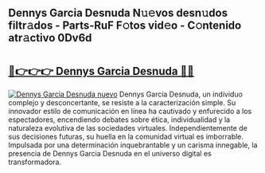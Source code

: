 ## Dennys Garcia Desnuda N𝚞𝚎vos desn𝚞dos filtr𝚊dos - Parts-RuF F𝚘tos vid𝚎o - C𝚘ntenido atr𝚊ctivo 0Dv6d

# <h2><a href="http://mb1w3sl.tromn.icu/?c=Dennys+Garcia+Desnuda">🔗👉👉👉 Dennys Garcia Desnuda 🔗🔗</a></h2>

[![Dennys Garcia Desnuda nuevo](https://i.imgur.com/pEAQMta.gif)](http://mb1w3sl.tromn.icu/?c=Dennys+Garcia+Desnuda)
Dennys Garcia Desnuda, un individuo complejo y desconcertante, se resiste a la caracterización simple. Su innovador estilo de comunicación en línea ha cautivado y enfurecido a los espectadores, encendiendo debates sobre ética, individualidad y la naturaleza evolutiva de las sociedades virtuales. Independientemente de sus decisiones futuras, su huella en la comunidad virtual es imborrable. Impulsada por una determinación inquebrantable y un carisma innegable, la presencia de Dennys Garcia Desnuda en el universo digital es transformadora.
